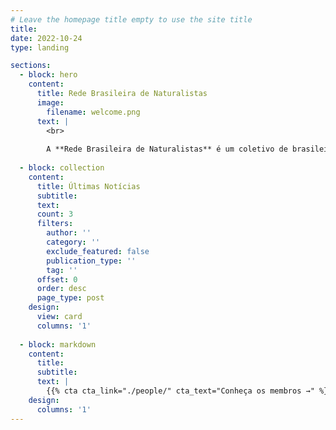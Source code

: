 ```yaml
---
# Leave the homepage title empty to use the site title
title:
date: 2022-10-24
type: landing

sections:
  - block: hero
    content:
      title: Rede Brasileira de Naturalistas
      image:
        filename: welcome.png
      text: |
        <br>
        
        A **Rede Brasileira de Naturalistas** é um coletivo de brasileiros dedicados a apoiar e promover o iNaturalist no Brasil. Dessa forma, queremos promover um maior contato e apreciação dos brasileiros por nossa natureza, assim como sustentar o avanço de estudos acadêmicos utilizando a plataforma para sistemática, ecologia e conservação.  
  
  - block: collection
    content:
      title: Últimas Notícias
      subtitle:
      text:
      count: 3
      filters:
        author: ''
        category: ''
        exclude_featured: false
        publication_type: ''
        tag: ''
      offset: 0
      order: desc
      page_type: post
    design:
      view: card
      columns: '1'
   
  - block: markdown
    content:
      title:
      subtitle:
      text: |
        {{% cta cta_link="./people/" cta_text="Conheça os membros →" %}}
    design:
      columns: '1'
---
```

